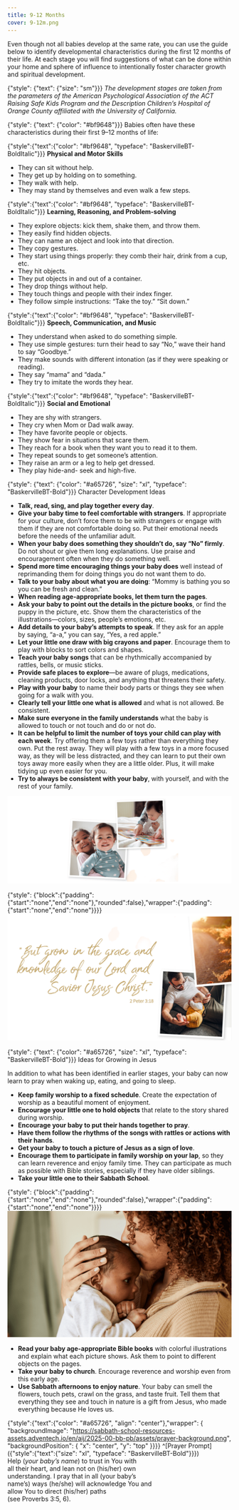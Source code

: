 ```yaml
---
title: 9-12 Months
cover: 9-12m.png
---
```


Even though not all babies develop at the same rate, you can use the guide below to identify developmental characteristics during the first 12 months of their life. At each stage you will find suggestions of what can be done within your home and sphere of influence to intentionally foster character growth and spiritual development.

{"style": {"text": {"size": "sm"}}}
_The development stages are taken from the parameters of the American Psychological Association of the ACT Raising Safe Kids Program and the Description Children’s Hospital of Orange County affiliated with the University of California._

{"style": {"text": {"color": "#bf9648"}}}
Babies often have these characteristics during their first 9–12 months of life:

{"style":{"text":{"color": "#bf9648", "typeface": "BaskervilleBT-BoldItalic"}}}
**Physical and Motor Skills**

+ They can sit without help.
+ They get up by holding on to something.
+ They walk with help.
+ They may stand by themselves and even walk a few steps.

{"style":{"text":{"color": "#bf9648", "typeface": "BaskervilleBT-BoldItalic"}}}
**Learning, Reasoning, and Problem-solving**

+ They explore objects: kick them, shake them, and throw them.
+ They easily find hidden objects.
+ They can name an object and look into that direction.
+ They copy gestures.
+ They start using things properly: they comb their hair, drink from a cup, etc.
+ They hit objects.
+ They put objects in and out of a container.
+ They drop things without help.
+ They touch things and people with their index finger.
+ They follow simple instructions: “Take the toy.” “Sit down.”

{"style":{"text":{"color": "#bf9648", "typeface": "BaskervilleBT-BoldItalic"}}}
**Speech, Communication, and Music**

+ They understand when asked to do something simple.
+ They use simple gestures: turn their head to say “No,” wave their hand to say “Goodbye.”
+ They make sounds with different intonation (as if they were speaking or reading).
+ They say “mama” and “dada.”
+ They try to imitate the words they hear.

{"style":{"text":{"color": "#bf9648", "typeface": "BaskervilleBT-BoldItalic"}}}
**Social and Emotional**

+ They are shy with strangers.
+ They cry when Mom or Dad walk away.
+ They have favorite people or objects.
+ They show fear in situations that scare them.
+ They reach for a book when they want you to read it to them.
+ They repeat sounds to get someone’s attention.
+ They raise an arm or a leg to help get dressed.
+ They play hide-and- seek and high-five.

{"style": {"text": {"color": "#a65726", "size": "xl", "typeface": "BaskervilleBT-Bold"}}}
Character Development Ideas

+ **Talk, read, sing, and play together every day**.
+ **Give your baby time to feel comfortable with strangers**. If appropriate for your culture, don’t force them to be with strangers or engage with them if they are not comfortable doing so. Put their emotional needs before the needs of the unfamiliar adult.
+ **When your baby does something they shouldn’t do, say “No” firmly**. Do not shout or give them long explanations. Use praise and encouragement often when they do something well.
+ **Spend more time encouraging things your baby does** well instead of reprimanding them for doing things you do not want them to do.
+ **Talk to your baby about what you are doing**: “Mommy is bathing you so you can be fresh and clean.”
+ **When reading age-appropriate books, let them turn the pages**.
+ **Ask your baby to point out the details in the picture books**, or find the puppy in the picture, etc. Show them the characteristics of the illustrations—colors, sizes, people’s emotions, etc.
+ **Add details to your baby’s attempts to speak**. If they ask for an apple by saying, “a-a,” you can say, “Yes, a red apple.”
+ **Let your little one draw with big crayons and paper**. Encourage them to play with blocks to sort colors and shapes.
+ **Teach your baby songs** that can be rhythmically accompanied by rattles, bells, or music sticks.
+ **Provide safe places to explore**—be aware of plugs, medications, cleaning products, door locks, and anything that threatens their safety.
+ **Play with your baby** to name their body parts or things they see when going for a walk with you.
+ **Clearly tell your little one what is allowed** and what is not allowed. Be consistent.
+ **Make sure everyone in the family understands** what the baby is allowed to touch or not touch and do or not do.
+ **It can be helpful to limit the number of toys your child can play with each week**. Try offering them a few toys rather than everything they own. Put the rest away. They will play with a few toys in a more focused way, as they will be less distracted, and they can learn to put their own toys away more easily when they are a little older. Plus, it will make tidying up even easier for you.
+ **Try to always be consistent with your baby**, with yourself, and with the rest of your family.

![](collage.png)

{"style": {"block":{"padding":{"start":"none","end":"none"},"rounded":false},"wrapper":{"padding":{"start":"none","end":"none"}}}}
![](collage-2.png)

{"style": {"text": {"color": "#a65726", "size": "xl", "typeface": "BaskervilleBT-Bold"}}}
Ideas for Growing in Jesus

In addition to what has been identified in earlier stages, your baby can now learn to pray when waking up, eating, and going to sleep.

+ **Keep family worship to a fixed schedule**. Create the expectation of worship as a beautiful moment of enjoyment.
+ **Encourage your little one to hold objects** that relate to the story shared during worship.
+ **Encourage your baby to put their hands together to pray**.
+ **Have them follow the rhythms of the songs with rattles or actions with their hands**.
+ **Get your baby to touch a picture of Jesus as a sign of love**.
+ **Encourage them to participate in family worship on your lap**, so they can learn reverence and enjoy family time. They can participate as much as possible with Bible stories, especially if they have older siblings.
+ **Take your little one to their Sabbath School**.

{"style": {"block":{"padding":{"start":"none","end":"none"},"rounded":false},"wrapper":{"padding":{"start":"none","end":"none"}}}}
![](collage-3.png)

+ **Read your baby age-appropriate Bible books** with colorful illustrations and explain what each picture shows. Ask them to point to different objects on the pages.
+ **Take your baby to church**. Encourage reverence and worship even from this early age.
+ **Use Sabbath afternoons to enjoy nature**. Your baby can smell the flowers, touch pets, crawl on the grass, and taste fruit. Tell them that everything they see and touch in nature is a gift from Jesus, who made everything because He loves us.

{"style":{"text":{"color": "#a65726", "align": "center"},"wrapper": { "backgroundImage": "https://sabbath-school-resources-assets.adventech.io/en/aij/2025-00-bb-pb/assets/prayer-background.png", "backgroundPosition": { "x": "center", "y": "top" }}}}
^[Prayer Prompt]({"style":{"text":{"size": "xl", "typeface": "BaskervilleBT-Bold"}}})\
Help (_your baby’s name_) to trust in You with\
all their heart, and lean not on (his/her) own\
understanding. I pray that in all (your baby’s\
name’s) ways (he/she) will acknowledge You and\
allow You to direct (his/her) paths\
(see Proverbs 3:5, 6).